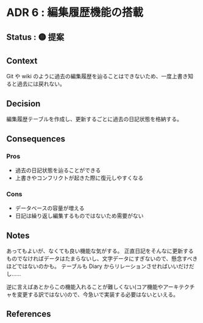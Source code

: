 # ADR 6 : 編集履歴機能の搭載

<!-- ADR ナンバー : タイトル -->

## Status : 🟡 提案

<!--
※ここから選んでステータスの横に貼っ付ける
🟡提案
🟢承認
🔴廃止
-->

## Context

<!--
問題の背景や定義
事実だけを描く
-->

Git や wiki のように過去の編集履歴を辿ることはできないため、一度上書き知ると過去には戻れない。

## Decision

<!-- 提案、すること -->

編集履歴テーブルを作成し、更新するごとに過去の日記状態を格納する。

## Consequences

<!-- Decisionによって得られるもの -->

### Pros

-   過去の日記状態を辿ることができる
-   上書きやコンフリクトが起きた際に復元しやすくなる

### Cons

-   データベースの容量が増える
-   日記は繰り返し編集するものではないため需要がない

## Notes

あってもよいが、なくても良い機能な気がする。
正直日記をそんなに更新するものでなければデータはたまらないし、文字データにすぎないので、懸念すべきほどではないのかも。
テーブルも Diary からリレーションさせればいいだけだし……

逆に言えばあとからこの機能入れることが難しくない(コア機能やアーキテクチャを変更する訳ではない)ので、今急いで実装する必要はないといえる。

## References
